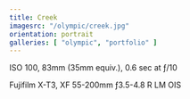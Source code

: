 ```yaml
---
title: Creek
imagesrc: "/olympic/creek.jpg"
orientation: portrait
galleries: [ "olympic", "portfolio" ]
---
```


ISO 100, 83mm (35mm equiv.), 0.6 sec at ƒ/10

Fujifilm X-T3, XF 55-200mm ƒ3.5-4.8 R LM OIS
